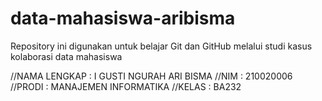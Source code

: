 # data-mahasiswa-aribisma
Repository ini digunakan untuk belajar Git dan GitHub melalui studi kasus kolaborasi data mahasiswa

//NAMA LENGKAP : I GUSTI NGURAH ARI BISMA
//NIM : 210020006
//PRODI : MANAJEMEN INFORMATIKA
//KELAS : BA232
